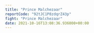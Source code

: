 ```yaml
---
title: "Prince Malchezaar"
reportCode: "92tJC1P8zdqrZ43p"
fight: "Prince Malchezaar"
date: 2021-10-16T13:08:36.936000+00:00
---
```

